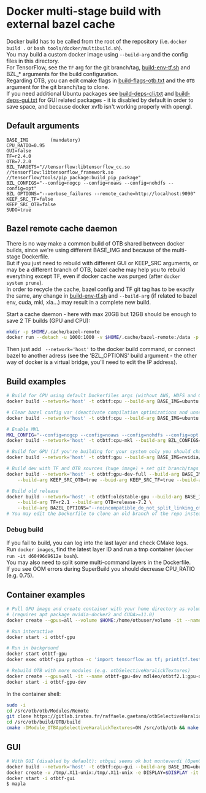 # Docker multi-stage build with external bazel cache
Docker build has to be called from the root of the repository (i.e. `docker build .` or `bash tools/docker/multibuild.sh`).  
You may build a custom docker image using `--build-arg` and the config files in this directory.  
For TensorFlow, see the `TF` arg for the git branch/tag, [build-env-tf.sh](build-env-tf.sh) and BZL_* arguments for the build configuration.  
Regarding OTB, you can edit cmake flags in [build-flags-otb.txt](build-flags-otb.txt) and the `OTB` argument for the git branch/tag to clone.  
If you need additional Ubuntu packages see [build-deps-cli.txt](build-deps-cli.txt) and [build-deps-gui.txt](build-deps-gui.txt) for GUI related packages - it is disabled by default in order to save space, and because docker xvfb isn't working properly with opengl.

## Default arguments
```
BASE_IMG        (mandatory)
CPU_RATIO=0.95
GUI=false
TF=r2.4.0
OTB=7.2.0
BZL_TARGETS="//tensorflow:libtensorflow_cc.so //tensorflow:libtensorflow_framework.so //tensorflow/tools/pip_package:build_pip_package"
BZL_CONFIGS="--config=nogcp --config=noaws --config=nohdfs --config=opt"
BZL_OPTIONS="--verbose_failures --remote_cache=http://localhost:9090"
KEEP_SRC_TF=false
KEEP_SRC_OTB=false
SUDO=true
```

## Bazel remote cache daemon
There is no way make a common build of OTB shared between docker builds, since we're using different BASE_IMG and because of the multi-stage Dockerfile.  
But if you just need to rebuild with different GUI or KEEP_SRC arguments, or may be a different branch of OTB, bazel cache may help you to rebuild everything except TF, even if docker cache was purged (after `docker system prune`).  
In order to recycle the cache, bazel config and TF git tag has to be exactly the same, any change in [build-env-tf.sh](build-env-tf.sh) and `--build-arg` (if related to bazel env, cuda, mkl, xla...) may result in a complete new build.  

Start a cache daemon - here with max 20GB but 12GB should be enough to save 2 TF builds (GPU and CPU):  
```bash
mkdir -p $HOME/.cache/bazel-remote
docker run --detach -u 1000:1000 -v $HOME/.cache/bazel-remote:/data -p 9090:8080 buchgr/bazel-remote-cache --max_size=20
```
Then just add ` --network='host'` to the docker build command, or connect bazel to another adress (see the 'BZL_OPTIONS' build argument - the other way of docker is a virtual bridge, you'll need to edit the IP address).  


## Build examples
```bash
# Build for CPU using default Dockerfiles args (without AWS, HDFS and GCP support)
docker build --network='host' -t otbtf:cpu --build-arg BASE_IMG=ubuntu:18.04 .

# Clear bazel config var (deactivate compilation optimizations and unset noaws/nogcp/nohdfs)
docker build --network='host' -t otbtf:cpu --build-arg BASE_IMG=ubuntu:18.04 --build-arg BZL_CONFIGS= .

# Enable MKL
MKL_CONFIG="--config=nogcp --config=noaws --config=nohdfs --config=opt --config=mkl --copt='-mfpmath=both'"
docker build --network='host' -t otbtf:cpu-mkl --build-arg BZL_CONFIGS="$MKL_CONFIG" --build-arg BASE_IMG=ubuntu:18.04 .

# Build for GPU (if you're building for your system only you should change the CUDA_COMPUTE_CAPABILTIES in build-env-tf.sh)
docker build --network='host' -t otbtf:gpu --build-arg BASE_IMG=nvidia/cuda:11.0-cudnn8-devel-ubuntu18.04 .

# Build dev with TF and OTB sources (huge image) + set git branch/tags to clone
docker build --network='host' -t otbtf:gpu-dev-full --build-arg BASE_IMG=nvidia/cuda:11.0-cudnn8-devel-ubuntu18.04 \
    --build-arg KEEP_SRC_OTB=true --buid-arg KEEP_SRC_TF=true --build-arg TF=r2.4 --build-arg OTB=develop .

# Build old release
docker build --network='host' -t otbtf:oldstable-gpu --build-arg BASE_IMG=nvidia/cuda:10.1-cudnn7-devel-ubuntu18.04 \
    --build-arg TF=r2.1 --build-arg OTB=release-7.2 \
    --build-arg BAZEL_OPTIONS="--noincompatible_do_not_split_linking_cmdline --verbose_failures --remote_cache=http://localhost:9090" .
# You may edit the Dockerfile to clone an old branch of the repo instead of copying files from the build context
```

### Debug build
If you fail to build, you can log into the last layer and check CMake logs.  
Run `docker images`, find the latest layer ID and run a tmp container (`docker run -it d60496d9612e bash`).  
You may also need to split some multi-command layers in the Dockerfile.  
If you see OOM errors during SuperBuild you should decrease CPU_RATIO (e.g. 0.75).  


## Container examples
```bash
# Pull GPU image and create container with your home directory as volume
# (requires apt package nvidia-docker2 and CUDA>=11.0)
docker create --gpus=all --volume $HOME:/home/otbuser/volume -it --name otbtf-gpu mdl4eo/otbtf2.1:gpu

# Run interactive
docker start -i otbtf-gpu

# Run in background
docker start otbtf-gpu
docker exec otbtf-gpu python -c 'import tensorflow as tf; print(tf.test.is_gpu_available())'

# Rebuild OTB with more modules (e.g. otbSelectiveHaralickTextures)
docker create --gpus=all -it --name otbtf-gpu-dev mdl4eo/otbtf2.1:gpu-dev
docker start -i otbtf-gpu-dev
```
In the container shell:
```bash
sudo -i
cd /src/otb/otb/Modules/Remote
git clone https://gitlab.irstea.fr/raffaele.gaetano/otbSelectiveHaralickTextures.git
cd /src/otb/build/OTB/build
cmake -DModule_OTBAppSelectiveHaralickTextures=ON /src/otb/otb && make install -j
```


## GUI
```bash
# With GUI (disabled by default): otbgui seems ok but monteverdi (OpenGL) isn't working
docker build --network='host' -t otbtf:cpu-gui --build-arg BASE_IMG=ubuntu:18.04 --build-arg GUI=true .
docker create -v /tmp/.X11-unix:/tmp/.X11-unix -e DISPLAY=$DISPLAY -it --name otbtf-gui otbtf:cpu-gui
docker start -i otbtf-gui
$ mapla
```
